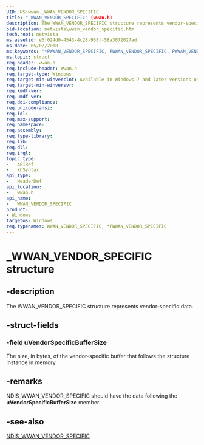 ```yaml
---
UID: NS:wwan._WWAN_VENDOR_SPECIFIC
title: "_WWAN_VENDOR_SPECIFIC" (wwan.h)
description: The WWAN_VENDOR_SPECIFIC structure represents vendor-specific data.
old-location: netvista\wwan_vendor_specific.htm
tech.root: netvista
ms.assetid: e3f024d0-4543-4c28-958f-58a3072027ad
ms.date: 05/02/2018
ms.keywords: "*PWWAN_VENDOR_SPECIFIC, PWWAN_VENDOR_SPECIFIC, PWWAN_VENDOR_SPECIFIC structure pointer [Network Drivers Starting with Windows Vista], WWAN_VENDOR_SPECIFIC, WWAN_VENDOR_SPECIFIC structure [Network Drivers Starting with Windows Vista], WwanRef_9261cb07-079e-4266-8358-fff73af8c31a.xml, _WWAN_VENDOR_SPECIFIC, netvista.wwan_vendor_specific, wwan/PWWAN_VENDOR_SPECIFIC, wwan/WWAN_VENDOR_SPECIFIC"
ms.topic: struct
req.header: wwan.h
req.include-header: Wwan.h
req.target-type: Windows
req.target-min-winverclnt: Available in Windows 7 and later versions of Windows.
req.target-min-winversvr: 
req.kmdf-ver: 
req.umdf-ver: 
req.ddi-compliance: 
req.unicode-ansi: 
req.idl: 
req.max-support: 
req.namespace: 
req.assembly: 
req.type-library: 
req.lib: 
req.dll: 
req.irql: 
topic_type:
-	APIRef
-	kbSyntax
api_type:
-	HeaderDef
api_location:
-	wwan.h
api_name:
-	WWAN_VENDOR_SPECIFIC
product:
- Windows
targetos: Windows
req.typenames: WWAN_VENDOR_SPECIFIC, *PWWAN_VENDOR_SPECIFIC
---
```


# _WWAN_VENDOR_SPECIFIC structure


## -description


The WWAN_VENDOR_SPECIFIC structure represents vendor-specific data.


## -struct-fields




### -field uVendorSpecificBufferSize

The size, in bytes, of the vendor-specific buffer that follows the structure instance in
     memory.


## -remarks



NDIS_WWAN_VENDOR_SPECIFIC should have the data following the 
    <b>uVendorSpecificBufferSize</b> member.




## -see-also




<a href="https://msdn.microsoft.com/library/windows/hardware/ff567947">NDIS_WWAN_VENDOR_SPECIFIC</a>
 

 

